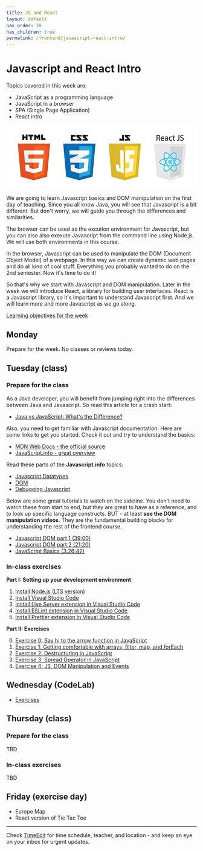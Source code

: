 ```yaml
---
title: JS and React
layout: default
nav_order: 10
has_children: true
permalink: /frontend/javascript-react-intro/
---
```


# Javascript and React Intro

Topics covered in this week are:

- JavaScript as a programming language
- JavaScript in a browser
- SPA (Single Page Application)
- React intro

![Logos](./images/logos.jpeg)

We are going to learn Javascript basics and DOM manipulation on the first day of teaching. Since you all know Java, you will see that Javascript is a bit different. But don't worry, we will guide you through the differences and similarities.

The browser can be used as the excution environment for Javascript, but you can also also exexute Javascript from the command line using Node.js. We will use both environments in this course.

In the browser, Javascript can be used to manipulate the DOM (Document Object Model) of a webpage. In this way we can create dynamic web pages and do all kind of cool stuff. Everything you probably wanted to do on the 2nd semester. Now it's time to do it!

So that's why we start with Javascript and DOM manipulation. Later in the week we will introduce React, a library for building user interfaces. React is a Javascript library, so it's important to understand Javascript first. And we will learn more and more Javascript as we go along.

[Learning objectives for the week](./learningobjectives.md)

## Monday

Prepare for the week. No classes or reviews today.

## Tuesday (class)

### Prepare for the class

As a Java developer, you will benefit from jumping right into the differences between Java and Javascript. So read this article for a crash start:

- [Java vs JavaScript: What's the Difference?](https://learnxinyminutes.com/docs/javascript/)

Also, you need to get familiar with Javascript documentation. Here are some links to get you started. Check it out and try to understand the basics:

- [MDN Web Docs - the official source](https://developer.mozilla.org/en-US/docs/Web/JavaScript)
- [JavaScript.info - great overview](https://javascript.info/)

Read these parts of the **Javascript.info** topics:

- [Javascript Datatypes](https://javascript.info/types)
- [DOM](https://javascript.info/dom-nodes)
- [Debugging Javascript](https://javascript.info/debugging-chrome)

Below are some great tutorials to watch on the sideline. You don't need to watch these from start to end, but they are great to have as a reference, and to look up specific language constructs. BUT - at least **see the DOM manipulation videos**. They are the fundamental building blocks for understanding the rest of the frontend course.

- [Javascript DOM part 1 (39:00)](https://www.youtube.com/watch?v=0ik6X4DJKCc)
- [Javascript DOM part 2 (21:20)](https://www.youtube.com/watch?v=mPd2aJXCZ2g)
- [JavaScript Basics (3:26:42)](https://www.youtube.com/watch?v=PkZNo7MFNFg)

### In-class exercises

**Part I: Setting up your development environment**

1. [Install Node.js (LTS version)](https://nodejs.org/en/)
2. [Install Visual Studio Code](https://code.visualstudio.com/)
3. [Install Live Server extension in Visual Studio Code](https://marketplace.visualstudio.com/items?itemName=ritwickdey.LiveServer)
4. [Install ESLint extension in Visual Studio Code](https://marketplace.visualstudio.com/items?itemName=dbaeumer.vscode-eslint)
5. [Install Prettier extension in Visual Studio Code](https://marketplace.visualstudio.com/items?itemName=esbenp.prettier-vscode)

**Part II: Exercises**

0. [Exercise 0: Say hi to the arrow function in JavaScript](./execises/js_arrow_function.md)
1. [Exercise 1: Getting comfortable with arrays, filter, map, and forEach](./execises/js_basics.md)
2. [Exercise 2: Destructuring in JavaScript](./execises/js_destructuring.md)
3. [Exercise 3: Spread Operator in JavaScript](./execises/js_spread_operator.md)
4. [Exercise 4: JS, DOM Manipulation and Events](./execises/js_dom_basics.md)

## Wednesday (CodeLab)

- [Exercises](./execises/codelab.md)

## Thursday (class)

### Prepare for the class

TBD

### In-class exercises

TBD

## Friday (exercise day)

- Europe Map
- React version of Tic Tac Toe

<hr>

Check [TimeEdit](https://skema.cphbusiness.dk/) for time schedule, teacher, and location - and keep an eye on your inbox for urgent updates.
